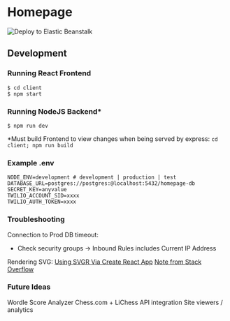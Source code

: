 # Homepage
![Deploy to Elastic Beanstalk](https://github.com/CJSantee/homepage/actions/workflows/eb-deploy.yaml/badge.svg)

## Development
### Running React Frontend
```
$ cd client
$ npm start
```

### Running NodeJS Backend*
```
$ npm run dev
```
\*Must build Frontend to view changes when being served by express: `cd client; npm run build`

### Example .env
```
NODE_ENV=development # development | production | test
DATABASE_URL=postgres://postgres:@localhost:5432/homepage-db
SECRET_KEY=anyvalue
TWILIO_ACCOUNT_SID=xxxx
TWILIO_AUTH_TOKEN=xxxx
```

### Troubleshooting
Connection to Prod DB timeout:
- Check security groups -> Inbound Rules includes Current IP Address

Rendering SVG:
[Using SVGR Via Create React App](https://blog.logrocket.com/how-to-use-svgs-react/#using-svg-component)
[Note from Stack Overflow](https://stackoverflow.com/questions/59820954/syntaxerror-unknown-namespace-tags-are-not-supported-by-default)

### Future Ideas
Wordle Score Analyzer
Chess.com + LiChess API integration
Site viewers / analytics

